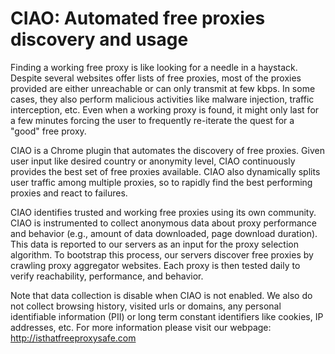 # CIAO: Automated free proxies discovery and usage

Finding a working free proxy is like looking for a needle in a haystack. Despite several websites offer lists of free proxies, most of the proxies provided are either unreachable or can only transmit at few kbps. In some cases, they also perform malicious activities like malware injection, traffic interception, etc. Even when a working proxy is found, it might only last for a few minutes forcing the user to frequently re-iterate the quest for a "good" free proxy. 

CIAO is a Chrome plugin that automates the discovery of free proxies. Given user input like desired country or anonymity level, CIAO continuously provides the best set of free proxies available. CIAO also dynamically splits user traffic among multiple proxies, so to rapidly find the best performing proxies and react to failures. 

CIAO identifies trusted and working free proxies using its own community. CIAO is instrumented to collect anonymous data about proxy performance and behavior (e.g., amount of data downloaded, page download duration). This data is reported to our servers as an input for the proxy selection algorithm. To bootstrap this process, our servers discover free proxies by crawling proxy aggregator websites. Each proxy is then tested daily to verify reachability, performance, and behavior. 

Note that data collection is disable when CIAO is not enabled. We also do not collect browsing history, visited urls or domains, any personal identifiable information (PII) or long term constant identifiers like cookies, IP addresses, etc. For more information please visit our webpage: http://isthatfreeproxysafe.com


